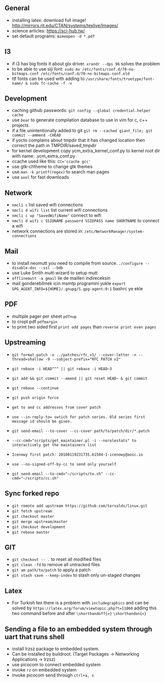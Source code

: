 ## General
* installing latex: download full image! http://mirrors.rit.edu/CTAN/systems/texlive/Images/
* science articles: https://sci-hub.tw/
* set default programs: `mimeopen -d *.pdf`

## I3
* if i3 has big fonts it about glx driver. `xrandr --dpi 96` solves the problem
* to be able to use siji font: `sudo mv /etc/fonts/conf.d/70-no-bitmaps.conf /etc/fonts/conf.d/70-no-bitmaps.conf.old`
* ttf fonts can be used with adding to `/usr/share/fonts/truetype/font-name/ & sudo fc-cache -f -v`

## Development
* caching github passwords: `git config --global credential.helper cache`
* use `bear` to generate compilation database to use in vim for c, c++ projects
* if a file unintentionally added to git `git rm --cached giant_file; git commit --ammend -CHEAD`
* if yocto complains about tmpdir that it has changed location then correct the path in TMPDIR/saved_tmpdir
* for kernel development copy ycm_extra_kernel_conf.py to kernel root dir with name: .ycm_extra_conf.py
* ccache used like this: `CC='ccache gcc'`
* use gtk-chtheme to change gtk themes
* use `man -k printf(regex)` to search man pages
* use `axel` for fast downloads

## Network 
* `nmcli c` list saved wifi connections
* `nmcli d wifi list` list current wifi connections
* `nmcli c up "SavedWifiName"` connect to wifi
* `nmcli d wifi c SSIDNAME password SSIDPASS name SHORTNAME` to connect a wifi
* network connections are stored in: `/etc/NetworkManager/system-connections`

## Mail
* to install neomutt you need to compile from source. `./configure --disable-doc --ssl --bdb`
* use Luke Smith mutt-wizard to setup mutt
* `offlinemutt -a gmail` ile de mailleri indireceksin
* mail gonderebilmek icin msmtp programini yukle `export GPG_AGENT_INFO=${HOME}/.gnupg/S.gpg-agent:0:1` bashrc ye ekle

## PDF
* multiple pager per sheet `pdfnup`
* to cropt pdf `pdfmargin`
* to print two sided first `print odd pages` than `reverse print even pages`


## Upstreaming
* `git format-patch -o ../patches/rfc_v1/ --cover-letter -n --thread=shallow -9 --subject-prefix="RFC PATCH v2"`

* `git rebase -i HEAD^^^ || git rebase -i HEAD~3`
* `git add && git commit --amend || git reset HEAD~ & git commit`
* `git rebase --continue`

* `git push origin force`

* `get to and cc addresses from cover patch`
* `use --in-reply-to= swtich for patch series. Old series first message id should be given.`
* `git send-email --to-cover --cc-cover path/to/patch/dir/*.patch`
* `--cc-cmd="scripts/get_maintainer.pl -i --norolestats" to interactively get the maintainers list`

* `Icenowy first patch: 20180119231735.61504-1-icenowy@aosc.io`

* `use --no-signed-off-by-cc to send only yourself`
* `git send-email --to-cmd="~/scripts/to.sh" --cc-cmd="~/scripts/cc.sh" `

## Sync forked repo
* `git remote add upstream https://github.com/torvalds/linux.git`
* `git fetch upstream`
* `git checkout master`
* `git merge upstream/master`
* `git checkout development`
* `git rebase master`


## GIT
* `git checkout -- .` to reset all modified files
* `git clean -fd` to remove all untracked files
* `git am path/to/patch` to apply a patch
* `git stash save --keep-index` to stash only un-staged changes

## Latex
* For Turkish tex there is a problem with `includegraphics` and can be solved by
`https://latex.org/forum/viewtopic.php?t=11060`  adding this two command before
and after `\shorthandoff{=}` `\shorthandon{=}`

## Sending a file to an embedded system through uart that runs shell
* install lrzsz package to embedded system. 
* Can be installed by buildroot.
(Target Packages -> Networking Applications -> lrzsz)
* use picocom to connect embedded system
* invoke `rz` on embedded system
* invoke picocom send through `ctrl+a, s` 
